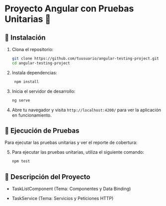 # Proyecto Angular con Pruebas Unitarias 🧪

## 📌 Instalación

1. Clona el repositorio:

   ```sh
   git clone https://github.com/tuusuario/angular-testing-project.git
   cd angular-testing-project

   ```

2. Instala dependencias:
   ```sh
    npm install
   ```
3. Inicia el servidor de desarrollo:
   ```sh
   ng serve
   ```
4. Abre tu navegador y visita `http://localhost:4200/` para ver la aplicación en funcionamiento.

## 🚀 Ejecución de Pruebas

Para ejecutar las pruebas unitarias y ver el reporte de cobertura:

5. Para ejecutar las pruebas unitarias, utiliza el siguiente comando:
   ```sh
   npm test
   ```

## 📝 Descripción del Proyecto

- TaskListComponent (Tema: Componentes y Data Binding)

- TaskService (Tema: Servicios y Peticiones HTTP)
